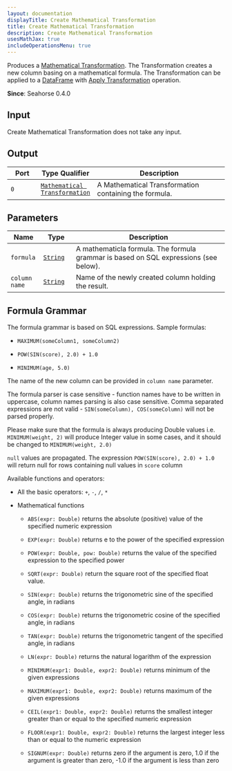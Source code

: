 ```yaml
---
layout: documentation
displayTitle: Create Mathematical Transformation
title: Create Mathematical Transformation
description: Create Mathematical Transformation
usesMathJax: true
includeOperationsMenu: true
---
```


Produces a [Mathematical Transformation](../classes/mathematical_transformation.html).
The Transformation creates a new column basing on a mathematical formula.
The Transformation can be applied to a [DataFrame](../classes/dataframe.html)
with [Apply Transformation](apply_transformation.html)
operation.


**Since**: Seahorse 0.4.0

## Input

Create Mathematical Transformation does not take any input.

## Output

<table>
<thead>
<tr>
<th style="width:15%">Port</th>
<th style="width:15%">Type Qualifier</th>
<th style="width:70%">Description</th>
</tr>
</thead>
<tbody>
<tr>
<td><code>0</code></td>
<td><code><a href="../classes/mathematical_transformation.html">Mathematical Transformation</a></code></td>
<td>A Mathematical Transformation containing the formula.</td>
</tr>
</tbody>
</table>

## Parameters

<table class="table">
<thead>
<tr>
<th style="width:15%">Name</th>
<th style="width:15%">Type</th>
<th style="width:70%">Description</th>
</tr>
</thead>
<tbody>
<tr>
<td><code>formula</code></td>
<td><code><a href="../parameters.html#string">String</a></code></td>
<td>A mathematicla formula. The formula grammar is based on SQL expressions (see below).</td>
</tr>
<tr>
<td><code>column name</code></td>
<td><code><a href="../parameters.html#string">String</a></code></td>
<td>Name of the newly created column holding the result.</td>
</tr>
</tbody>
</table>

## Formula Grammar

The formula grammar is based on SQL expressions. Sample formulas:

- ``MAXIMUM(someColumn1, someColumn2)``

- ``POW(SIN(score), 2.0) + 1.0``

- ``MINIMUM(age, 5.0)``

The name of the new column can be provided in ``column name`` parameter.

The formula parser is case sensitive - function names have to be written in uppercase,
column names parsing is also case sensitive.
Comma separated expressions are not valid - ``SIN(someColumn), COS(someColumn)`` will not be parsed properly.

Please make sure that the formula is always producing Double values i.e.
``MINIMUM(weight, 2)`` will produce Integer value in some cases,
and it should be changed to ``MINIMUM(weight, 2.0)``

``null`` values are propagated. The expression ``POW(SIN(score), 2.0) + 1.0``
will return null for rows containing null values in ``score`` column

Available functions and operators:

- All the basic operators: ``+``, ``-``, ``/``, ``*``

- Mathematical functions

  - ``ABS(expr: Double)`` returns the absolute (positive) value of the specified numeric expression

  - ``EXP(expr: Double)`` returns e to the power of the specified expression

  - ``POW(expr: Double, pow: Double)`` returns the value of the specified expression to the specified power

  - ``SQRT(expr: Double)`` return the square root of the specified float value.

  - ``SIN(expr: Double)`` returns the trigonometric sine of the specified angle, in radians

  - ``COS(expr: Double)`` returns the trigonometric cosine of the specified angle, in radians

  - ``TAN(expr: Double)`` returns the trigonometric tangent of the specified angle, in radians

  - ``LN(expr: Double)`` returns the natural logarithm of the expression

  - ``MINIMUM(expr1: Double, expr2: Double)`` returns minimum of the given expressions

  - ``MAXIMUM(expr1: Double, expr2: Double)`` returns maximum of the given expressions

  - ``CEIL(expr1: Double, expr2: Double)`` returns the smallest integer greater than or equal to the specified numeric expression

  - ``FLOOR(expr1: Double, expr2: Double)`` returns the largest integer less than or equal to the numeric expression

  - ``SIGNUM(expr: Double)`` returns zero if the argument is zero, 1.0 if the argument is greater than zero, -1.0 if the argument is less than zero
